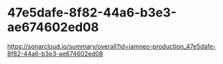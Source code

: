 # 47e5dafe-8f82-44a6-b3e3-ae674602ed08
https://sonarcloud.io/summary/overall?id=iamneo-production_47e5dafe-8f82-44a6-b3e3-ae674602ed08
